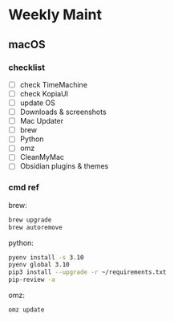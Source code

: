 # Weekly Maint

## macOS

### checklist

- [ ] check TimeMachine
- [ ] check KopiaUI
- [ ] update OS
- [ ] Downloads & screenshots
- [ ] Mac Updater
- [ ] brew
- [ ] Python
- [ ] omz
- [ ] CleanMyMac
- [ ] Obsidian plugins & themes

### cmd ref

brew:
```bash
brew upgrade
brew autoremove
```

python:
```bash
pyenv install -s 3.10
pyenv global 3.10
pip3 install --upgrade -r ~/requirements.txt
pip-review -a
```

omz:
```bash
omz update
```

